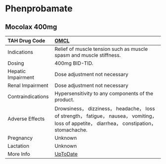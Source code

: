 # Phenprobamate

## Mocolax 400mg

| TAH Drug Code      | [OMCL](https://www.tahsda.org.tw/drugs/hissearch.php?drug_code=OMCL)                                                                           |
|:-------------------|:-----------------------------------------------------------------------------------------------------------------------------------------------|
| Indications        | Relief of muscle tension such as muscle spasm and muscle stiffness.                                                                            |
| Dosing             | 400mg BID-TID.                                                                                                                                 |
| Hepatic Impairment | Dose adjustment not necessary                                                                                                                  |
| Renal Impairment   | Dose adjustment not necessary                                                                                                                  |
| Contraindications  | Hypersensitivity to any components of the product.                                                                                             |
| Adverse Effects    | Drowsiness， dizziness， headache， loss of strength， fatigue， nausea， vomiting， loss of appetite， diarrhea， constipation， stomachache. |
| Pregnancy          | Unknown                                                                                                                                        |
| Lactation          | Unknown                                                                                                                                        |
| More Info          | [UpToDate](https://www.uptodate.com/contents/phenprobamate-drug-information)                                                                   |

